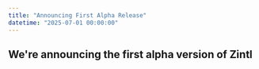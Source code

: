 ```yaml
---
title: "Announcing First Alpha Release"
datetime: "2025-07-01 00:00:00"
---
```


## We're announcing the first alpha version of Zintl
